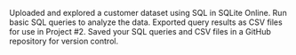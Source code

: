 Uploaded and explored a customer dataset using SQL in SQLite Online. Run basic SQL queries to analyze the data. Exported query results as CSV files for use in Project #2. Saved your SQL queries and CSV files in a GitHub repository for version control.
